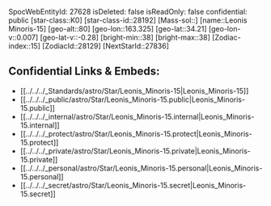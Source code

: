 ﻿---
location: [34.21,-163.325,80]
type: Star
tags:
- astro/Star

---
SpocWebEntityId: 27628
isDeleted: false
isReadOnly: false
confidential: public
[star-class::K0]
[star-class-id::28192]
[Mass-sol::]
[name::Leonis Minoris-15]
[geo-alt::80]
[geo-lon::163.325]
[geo-lat::34.21]
[geo-lon-v::0.007]
[geo-lat-v::-0.28]
[bright-min::38]
[bright-max::38]
[Zodiac-index::15]
[ZodiacId::28129]
[NextStarId::27836]



## Confidential Links & Embeds: 
- [[../../../_Standards/astro/Star/Leonis_Minoris-15|Leonis_Minoris-15]] 
- [[../../../_public/astro/Star/Leonis_Minoris-15.public|Leonis_Minoris-15.public]] 
- [[../../../_internal/astro/Star/Leonis_Minoris-15.internal|Leonis_Minoris-15.internal]] 
- [[../../../_protect/astro/Star/Leonis_Minoris-15.protect|Leonis_Minoris-15.protect]] 
- [[../../../_private/astro/Star/Leonis_Minoris-15.private|Leonis_Minoris-15.private]] 
- [[../../../_personal/astro/Star/Leonis_Minoris-15.personal|Leonis_Minoris-15.personal]] 
- [[../../../_secret/astro/Star/Leonis_Minoris-15.secret|Leonis_Minoris-15.secret]] 
